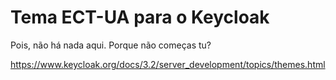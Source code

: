 # Tema ECT-UA para o Keycloak

Pois, não há nada aqui. Porque não começas tu?

https://www.keycloak.org/docs/3.2/server_development/topics/themes.html

